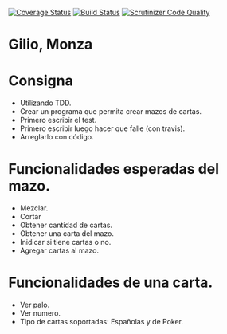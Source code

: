 [![Coverage Status](https://coveralls.io/repos/github/GianinaGilio/TDD2018/badge.svg?branch=master)](https://coveralls.io/github/GianinaGilio/TDD2018?branch=master)
[![Build Status](https://travis-ci.org/GianinaGilio/TDD2018.svg?branch=master)](https://travis-ci.org/GianinaGilio/TDD2018)
[![Scrutinizer Code Quality](https://scrutinizer-ci.com/g/GianinaGilio/TDD2018/badges/quality-score.png?b=master)](https://scrutinizer-ci.com/g/GianinaGilio/TDD2018/?branch=master)

# Gilio, Monza 

# Consigna

- Utilizando TDD.
- Crear un programa que permita crear mazos de cartas.
- Primero escribir el test.
- Primero escribir luego hacer que falle (con travis).
- Arreglarlo con código.

# Funcionalidades esperadas del mazo.

- Mezclar.
- Cortar
- Obtener cantidad de cartas.
- Obtener una carta del mazo.
- Inidicar si tiene cartas o no.
- Agregar cartas al mazo.

# Funcionalidades de una carta.

- Ver palo.
- Ver numero.
- Tipo de cartas soportadas: Españolas y de Poker.
